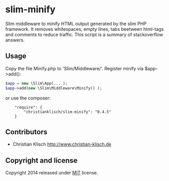 slim-minify
===========

Slim middleware to minify HTML output generated by the slim PHP framework. It removes whitespaces, empty lines, tabs
beetween html-tags and comments to reduce traffic. This script is a summary of stackoverflow answers.

## Usage

Copy the file Minify.php to 'Slim/Middleware/'. Register minify via $app->add():

```php
$app = new \Slim\App(....);
$app->add(new \Slim\Middleware\Minify() );
```

or use the composer:
```
    "require": {
        "christianklisch/slim-minify": "0.4.5"
    }
```

## Contributors

* Christian Klisch http://www.christian-klisch.de


## Copyright and license

Copyright 2014 released under [MIT](LICENSE) license.
